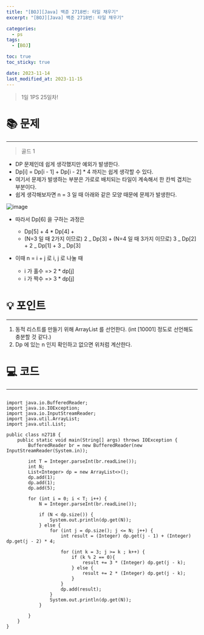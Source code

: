 ```yaml
---
title: "[BOJ][Java] 백준 2718번: 타일 채우기"
excerpt: "[BOJ][Java] 백준 2718번: 타일 채우기"

categories:
  - ps
tags:
  - [BOJ]

toc: true
toc_sticky: true

date: 2023-11-14
last_modified_at: 2023-11-15
---
```


> 1일 1PS 25일차!

# 📚 문제

---

> 골드 1

- DP 문제인데 쉽게 생각했지만 예외가 발생한다.
- Dp[i] = Dp[i - 1] + Dp[i - 2] \* 4 까지는 쉽게 생각할 수 있다.
- 여기서 문제가 발생하는 부분은 가로로 배치되는 타일이 계속해서 한 칸씩 겹치는 부분이다.
- 쉽게 생각해보자면 n = 3 일 때 아래와 같은 모양 때문에 문제가 발생한다.

![image](https://github.com/min9805/min9805.github.io/assets/56664567/63142ee6-6bc4-41bd-91ea-6951a890e400)

- 따라서 Dp[6] 을 구하는 과정은

  - Dp[5] + 4 \* Dp[4] +
  - (N=3 일 때 2가지 이므로) 2 _ Dp[3] + (N=4 일 때 3가지 이므로) 3 _ Dp[2] + 2 _ Dp[1] + 3 _ Dp[3]

- 이때 n = i + j 로 i, j 로 나눌 때
  - i 가 홀수 => 2 \* dp[j]
  - i 가 짝수 => 3 \* dp[j]

# 💡 포인트

---

1. 동적 리스트를 만들기 위해 ArrayList 를 선언한다. (int [10001] 정도로 선언해도 충분할 것 같다.)
2. Dp 에 있는 n 인지 확인하고 없으면 위처럼 계산한다.

# 💻 코드

---

```

import java.io.BufferedReader;
import java.io.IOException;
import java.io.InputStreamReader;
import java.util.ArrayList;
import java.util.List;

public class n2718 {
    public static void main(String[] args) throws IOException {
        BufferedReader br = new BufferedReader(new InputStreamReader(System.in));

        int T = Integer.parseInt(br.readLine());
        int N;
        List<Integer> dp = new ArrayList<>();
        dp.add(1);
        dp.add(1);
        dp.add(5);

        for (int i = 0; i < T; i++) {
            N = Integer.parseInt(br.readLine());

            if (N < dp.size()) {
                System.out.println(dp.get(N));
            } else {
                for (int j = dp.size(); j <= N; j++) {
                    int result = (Integer) dp.get(j - 1) + (Integer) dp.get(j - 2) * 4;

                    for (int k = 3; j >= k ; k++) {
                        if (k % 2 == 0){
                            result += 3 * (Integer) dp.get(j - k);
                        } else {
                            result += 2 * (Integer) dp.get(j - k);
                        }
                    }
                    dp.add(result);
                }
                System.out.println(dp.get(N));
            }

        }
    }
}



```
